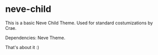 # neve-child

This is a basic Neve Child Theme. Used for standard costumizations by Crae.

Dependencies: Neve Theme.

That's about it :)
